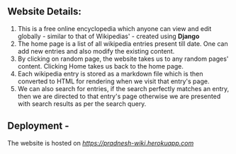 ## Website Details: 
1. This is a free online encyclopedia which anyone can view and edit globally - similar to that of Wikipedias' - created using **Django**
2. The home page is a list of all wikipedia entries present till date. One can add new entries and also modify the existing content.
3. By clicking on random page, the website takes us to any random pages' content. Clicking Home takes us back to the home page. 
4. Each wikipedia entry is stored as a markdown file which is then converted to HTML for rendering when we visit that entry's page. 
5. We can also search for entries, if the search perfectly matches an entry, then we are directed to that entry's page otherwise we are presented with search results as per the search query. 

## Deployment - 
The website is hosted on *https://pradnesh-wiki.herokuapp.com*
